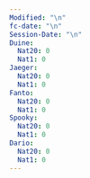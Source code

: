 ```yaml
---
Modified: "\n"
fc-date: "\n"
Session-Date: "\n"
Duine:
  Nat20: 0
  Nat1: 0
Jaeger:
  Nat20: 0
  Nat1: 0
Fanto:
  Nat20: 0
  Nat1: 0
Spooky:
  Nat20: 0
  Nat1: 0
Dario:
  Nat20: 0
  Nat1: 0
---
```


